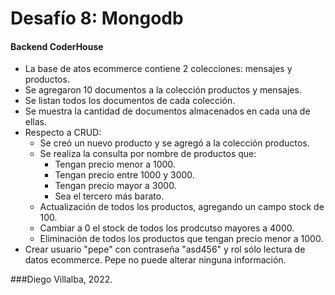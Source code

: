 # Desafío 8: Mongodb

#### Backend CoderHouse

- La base de atos ecommerce contiene 2 colecciones: mensajes y productos.
- Se agregaron 10 documentos a la colección productos y mensajes.
- Se listan todos los documentos de cada colección.
- Se muestra la cantidad de documentos almacenados en cada una de ellas.
- Respecto a CRUD:
  - Se creó un nuevo producto y se agregó a la colección productos.
  - Se realiza la consulta por nombre de productos que:
    - Tengan precio menor a 1000.
    - Tengan precio entre 1000 y 3000.
    - Tengan precio mayor a 3000.
    - Sea el tercero más barato.
  - Actualización de todos los productos, agregando un campo stock de 100.
  - Cambiar a 0 el stock de todos los prodcutso mayores a 4000.
  - Eliminación de todos los productos que tengan precio menor a 1000.
- Crear usuario "pepe" con contraseña "asd456" y rol sólo lectura de datos ecommerce. Pepe no puede alterar ninguna información.


###Diego Villalba, 2022.